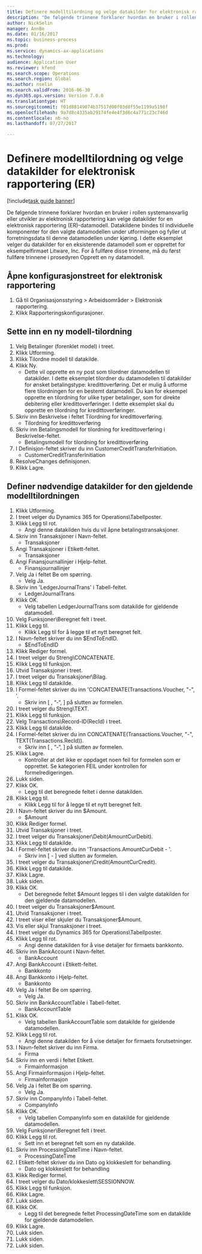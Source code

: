 ```yaml
--- 
title: Definere modelltilordning og velge datakilder for elektronisk rapportering (ER)
description: "De følgende trinnene forklarer hvordan en bruker i rollen systemansvarlig eller utvikler av elektronisk rapportering kan velge datakilder for en elektronisk rapportering (ER)-datamodell."
author: NickSelin
manager: AnnBe
ms.date: 01/16/2017
ms.topic: business-process
ms.prod: 
ms.service: dynamics-ax-applications
ms.technology: 
audience: Application User
ms.reviewer: kfend
ms.search.scope: Operations
ms.search.region: Global
ms.author: nselin
ms.search.validFrom: 2016-06-30
ms.dyn365.ops.version: Version 7.0.0
ms.translationtype: HT
ms.sourcegitcommit: f01d88149074b37517d00f03d8f55e1199a5198f
ms.openlocfilehash: 9a7d8c4335ab29174fe4e4f3d6c4a771c23c746d
ms.contentlocale: nb-no
ms.lasthandoff: 07/27/2017

---
```

# <a name="define-model-mapping-and-select-data-sources-for-electronic-reporting-er"></a>Definere modelltilordning og velge datakilder for elektronisk rapportering (ER)

[!include[task guide banner](../../includes/task-guide-banner.md)]

De følgende trinnene forklarer hvordan en bruker i rollen systemansvarlig eller utvikler av elektronisk rapportering kan velge datakilder for en elektronisk rapportering (ER)-datamodell. Datakildene bindes til individuelle komponenter for den valgte datamodellen under utformingen og fyller ut forretningsdata til denne datamodellen under kjøring. I dette eksemplet velger du datakilder for en eksisterende datamodell som er opprettet for eksempelfirmaet Litware, Inc. For å fullføre disse trinnene, må du først fullføre trinnene i prosedyren Opprett en ny datamodell.


## <a name="open-the-electronic-reporting-configurations-tree"></a>Åpne konfigurasjonstreet for elektronisk rapportering
1. Gå til Organisasjonsstyring > Arbeidsområder > Elektronisk rapportering.
2. Klikk Rapporteringskonfigurasjoner.

## <a name="insert-a-new-model-mapping"></a>Sette inn en ny modell-tilordning
1. Velg Betalinger (forenklet model) i treet.
2. Klikk Utforming.
3. Klikk Tilordne modell til datakilde.
4. Klikk Ny.
    * Dette vil opprette en ny post som tilordner datamodellen til datakilder. I dette eksemplet tilordner du datamodellen til datakilder for ønsket betalingstype: kredittoverføring.     Det er mulig å utforme flere tilordningen for en bestemt datamodell. Du kan for eksempel opprette en tilordning for ulike typer betalinger, som for direkte debitering eller kredittoverføringer. I dette eksemplet skal du opprette en tilordning for kredittoverføringer.  
5. Skriv inn Beskrivelse i feltet Tilordning for kredittoverføring.
    * Tilordning for kredittoverføring  
6. Skriv inn Betalingsmodell for tilordning for kredittoverføring i Beskrivelse-feltet.
    * Betalingsmodell for tilordning for kredittoverføring  
7. I Definisjon-feltet skriver du inn CustomerCreditTransferInitiation.
    * CustomerCreditTransferInitiation  
8. ResolveChanges definisjonen.
9. Klikk Lagre.

## <a name="define-required-data-sources-for-the-current-model-mapping"></a>Definer nødvendige datakilder for den gjeldende modelltilordningen
1. Klikk Utforming.
2. I treet velger du Dynamics 365 for Operations\Tabellposter.
3. Klikk Legg til rot.
    * Angi denne datakilden hvis du vil åpne betalingstransaksjoner.  
4. Skriv inn Transaksjoner i Navn-feltet.
    * Transaksjoner  
5. Angi Transaksjoner i Etikett-feltet.
    * Transaksjoner  
6. Angi Finansjournallinjer i Hjelp-feltet.
    * Finansjournallinjer  
7. Velg Ja i feltet Be om spørring.
    * Velg Ja.  
8. Skriv inn 'LedgerJournalTrans' i Tabell-feltet.
    * LedgerJournalTrans  
9. Klikk OK.
    * Velg tabellen LedgerJournalTrans som datakilde for gjeldende datamodell.  
10. Velg Funksjoner\Beregnet felt i treet.
11. Klikk Legg til.
    * Klikk Legg til for å legge til et nytt beregnet felt.  
12. I Navn-feltet skriver du inn $EndToEndID.
    * $EndToEndID  
13. Klikk Rediger formel.
14. I treet velger du Streng\CONCATENATE.
15. Klikk Legg til funksjon.
16. Utvid Transaksjoner i treet.
17. I treet velger du Transaksjoner\Bilag.
18. Klikk Legg til datakilde.
19. I Formel-feltet skriver du inn 'CONCATENATE(Transactions.Voucher, "-", '.
    * Skriv inn [ , “-“, ] på slutten av formelen.  
20. I treet velger du Streng\TEXT.
21. Klikk Legg til funksjon.
22. Velg Transactions\Record-ID(RecId) i treet.
23. Klikk Legg til datakilde.
24. I Formel-feltet skriver du inn CONCATENATE(Transactions.Voucher, "-", TEXT(Transactions.RecId)).
    * Skriv inn [ , “-“, ] på slutten av formelen.  
25. Klikk Lagre.
    * Kontroller at det ikke er oppdaget noen feil for formelen som er opprettet. Se kategorien FEIL under kontrollen for formelredigeringen.  
26. Lukk siden.
27. Klikk OK.
    * Legg til det beregnede feltet i denne datakilden.  
28. Klikk Legg til.
    * Klikk Legg til for å legge til et nytt beregnet felt.  
29. I Navn-feltet skriver du inn $Amount.
    * $Amount  
30. Klikk Rediger formel.
31. Utvid Transaksjoner i treet.
32. I treet velger du Transaksjoner\Debit(AmountCurDebit).
33. Klikk Legg til datakilde.
34. I Formel-feltet skriver du inn 'Transactions.AmountCurDebit - '.
    * Skriv inn [ - ] ved slutten av formelen.  
35. I treet velger du Transaksjoner\Credit(AmountCurCredit).
36. Klikk Legg til datakilde.
37. Klikk Lagre.
38. Lukk siden.
39. Klikk OK.
    * Det beregnede feltet $Amount legges til i den valgte datakilden for den gjeldende datamodellen.  
40. I treet velger du Transaksjoner\$Amount.
41. Utvid Transaksjoner i treet.
42. I treet viser eller skjuler du Transaksjoner\$Amount.
43. Vis eller skjul Transaksjoner i treet.
44. I treet velger du Dynamics 365 for Operations\Tabellposter.
45. Klikk Legg til rot.
    * Angi denne datakilden for å vise detaljer for firmaets bankkonto.  
46. Skriv inn BankAccount i Navn-feltet.
    * BankAccount  
47. Angi BankAccount i Etikett-feltet.
    * Bankkonto  
48. Angi Bankkonto i Hjelp-feltet.
    * Bankkonto  
49. Velg Ja i feltet Be om spørring.
    * Velg Ja.  
50. Skriv inn BankAccountTable i Tabell-feltet.
    * BankAccountTable  
51. Klikk OK.
    * Velg tabellen BankAccountTable som datakilde for gjeldende datamodellen.  
52. Klikk Legg til rot.
    * Angi denne datakilden for å vise detaljer for firmaets forutsetninger.  
53. I Navn-feltet skriver du inn Firma.
    * Firma  
54. Skriv inn en verdi i feltet Etikett.
    * Firmainformasjon  
55. Angi Firmainformasjon i Hjelp-feltet.
    * Firmainformasjon  
56. Velg Ja i feltet Be om spørring.
    * Velg Ja.  
57. Skriv inn CompanyInfo i Tabell-feltet.
    * CompanyInfo  
58. Klikk OK.
    * Velg tabellen CompanyInfo som en datakilde for gjeldende datamodellen.  
59. Velg Funksjoner\Beregnet felt i treet.
60. Klikk Legg til rot.
    * Sett inn et beregnet felt som en ny datakilde.  
61. Skriv inn ProcessingDateTime i Navn-feltet.
    * ProcessingDateTime  
62. I Etikett-feltet skriver du inn Dato og klokkeslett for behandling.
    * Dato og klokkeslett for behandling  
63. Klikk Rediger formel.
64. I treet velger du Dato/klokkeslett\SESSIONNOW.
65. Klikk Legg til funksjon.
66. Klikk Lagre.
67. Lukk siden.
68. Klikk OK.
    * Legg til det beregnede feltet ProcessingDateTime som en datakilde for gjeldende datamodellen.  
69. Klikk Lagre.
70. Lukk siden.
71. Lukk siden.
72. Lukk siden.


